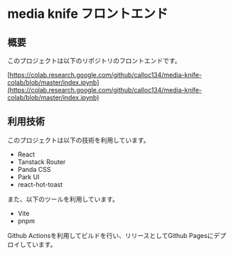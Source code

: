 # media knife フロントエンド

## 概要

このプロジェクトは以下のリポジトリのフロントエンドです。

[https://colab.research.google.com/github/calloc134/media-knife-colab/blob/master/index.ipynb](https://colab.research.google.com/github/calloc134/media-knife-colab/blob/master/index.ipynb)

## 利用技術

このプロジェクトは以下の技術を利用しています。

- React
- Tanstack Router
- Panda CSS
- Park UI
- react-hot-toast

また、以下のツールを利用しています。

- Vite
- pnpm

Github Actionsを利用してビルドを行い、リリースとしてGithub Pagesにデプロイしています。
